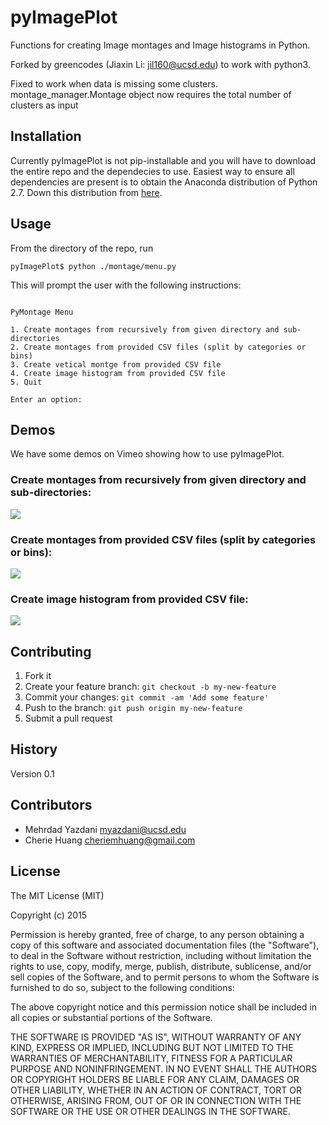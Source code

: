 # pyImagePlot

Functions for creating Image montages and Image histograms in Python.

Forked by greencodes (Jiaxin Li: jil160@ucsd.edu) to work with python3. 

Fixed to work when data is missing some clusters. montage_manager.Montage object now requires the total number of clusters as input
## Installation

Currently pyImagePlot is not pip-installable and you will have to download the entire repo and the dependecies to use. Easiest way to ensure all dependencies are present is to obtain the Anaconda distribution of Python 2.7. Down this distribution from [here](http://continuum.io/downloads).

## Usage

From the directory of the repo, run

```
pyImagePlot$ python ./montage/menu.py 
```

This will prompt the user with the following instructions:

```

PyMontage Menu

1. Create montages from recursively from given directory and sub-directories
2. Create montages from provided CSV files (split by categories or bins)
3. Create vetical montge from provided CSV file
4. Create image histogram from provided CSV file
5. Quit 

Enter an option: 
```


## Demos
We have some demos on Vimeo showing how to use pyImagePlot. 

### Create montages from recursively from given directory and sub-directories:
[![](http://i.imgur.com/IuOV2KX.jpg)](https://vimeo.com/134642058)

### Create montages from provided CSV files (split by categories or bins):
[![](http://i.imgur.com/pRw9kML.jpg)](https://vimeo.com/134628459)

### Create image histogram from provided CSV file:
[![](http://i.imgur.com/b9cuANb.jpg)](https://vimeo.com/134639426)

## Contributing

1. Fork it
2. Create your feature branch: `git checkout -b my-new-feature`
3. Commit your changes: `git commit -am 'Add some feature'`
4. Push to the branch: `git push origin my-new-feature`
5. Submit a pull request

## History

Version 0.1

## Contributors

- Mehrdad Yazdani <myazdani@ucsd.edu>
- Cherie Huang <cheriemhuang@gmail.com>

## License

The MIT License (MIT)

Copyright (c) 2015

Permission is hereby granted, free of charge, to any person obtaining a copy of this software and associated documentation files (the "Software"), to deal in the Software without restriction, including without limitation the rights to use, copy, modify, merge, publish, distribute, sublicense, and/or sell copies of the Software, and to permit persons to whom the Software is furnished to do so, subject to the following conditions:

The above copyright notice and this permission notice shall be included in all copies or substantial portions of the Software.

THE SOFTWARE IS PROVIDED "AS IS", WITHOUT WARRANTY OF ANY KIND, EXPRESS OR IMPLIED, INCLUDING BUT NOT LIMITED TO THE WARRANTIES OF MERCHANTABILITY, FITNESS FOR A PARTICULAR PURPOSE AND NONINFRINGEMENT. IN NO EVENT SHALL THE AUTHORS OR COPYRIGHT HOLDERS BE LIABLE FOR ANY CLAIM, DAMAGES OR OTHER LIABILITY, WHETHER IN AN ACTION OF CONTRACT, TORT OR OTHERWISE, ARISING FROM, OUT OF OR IN CONNECTION WITH THE SOFTWARE OR THE USE OR OTHER DEALINGS IN THE SOFTWARE.
